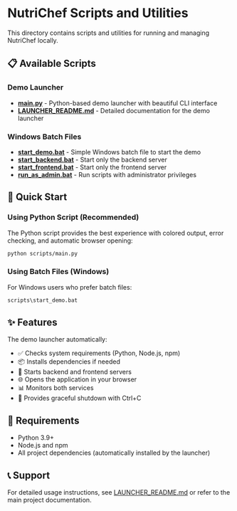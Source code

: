 # NutriChef Scripts and Utilities

This directory contains scripts and utilities for running and managing NutriChef locally.

## 📋 Available Scripts

### Demo Launcher
- **[main.py](./main.py)** - Python-based demo launcher with beautiful CLI interface
- **[LAUNCHER_README.md](./LAUNCHER_README.md)** - Detailed documentation for the demo launcher

### Windows Batch Files
- **[start_demo.bat](./start_demo.bat)** - Simple Windows batch file to start the demo
- **[start_backend.bat](./start_backend.bat)** - Start only the backend server
- **[start_frontend.bat](./start_frontend.bat)** - Start only the frontend server
- **[run_as_admin.bat](./run_as_admin.bat)** - Run scripts with administrator privileges

## 🚀 Quick Start

### Using Python Script (Recommended)
The Python script provides the best experience with colored output, error checking, and automatic browser opening:

```bash
python scripts/main.py
```

### Using Batch Files (Windows)
For Windows users who prefer batch files:

```cmd
scripts\start_demo.bat
```

## ✨ Features

The demo launcher automatically:
- ✅ Checks system requirements (Python, Node.js, npm)
- 📦 Installs dependencies if needed
- 🔧 Starts backend and frontend servers
- 🌐 Opens the application in your browser
- 📊 Monitors both services
- 🛑 Provides graceful shutdown with Ctrl+C

## 🔧 Requirements

- Python 3.9+ 
- Node.js and npm
- All project dependencies (automatically installed by the launcher)

## 📞 Support

For detailed usage instructions, see [LAUNCHER_README.md](./LAUNCHER_README.md) or refer to the main project documentation.
